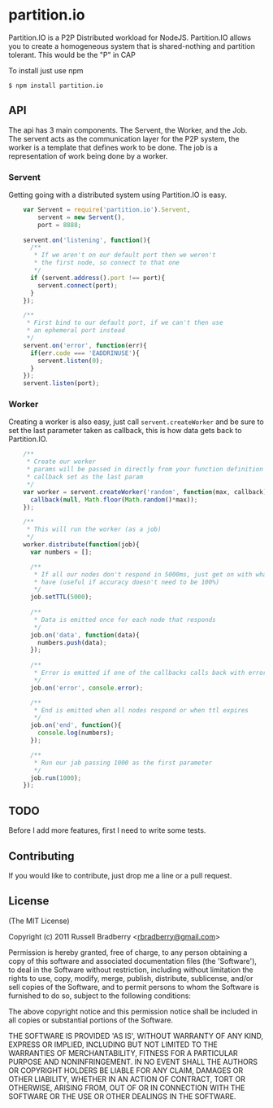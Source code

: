 
# partition.io

Partition.IO is a P2P Distributed workload for NodeJS.  Partition.IO allows 
you to create a homogeneous system that is shared-nothing and partition 
tolerant. This would be the "P" in CAP

To install just use npm

    $ npm install partition.io 

## API

The api has 3 main components.  The Servent, the Worker, and the Job.  
The servent acts as the communication layer for the P2P system, the worker is
a template that defines work to be done. The job is a representation of work
being done by a worker.

### Servent

Getting going with a distributed system using Partition.IO is easy.  

```javascript
    var Servent = require('partition.io').Servent,
        servent = new Servent(),
        port = 8888;
    
    servent.on('listening', function(){
      /**
       * If we aren't on our default port then we weren't
       * the first node, so connect to that one
       */
      if (servent.address().port !== port){
        servent.connect(port);
      }
    });

    /**
     * First bind to our default port, if we can't then use
     * an ephemeral port instead
     */
    servent.on('error', function(err){
      if(err.code === 'EADDRINUSE'){
        servent.listen(0);
      }
    });
    servent.listen(port);
```

### Worker

Creating a worker is also easy, just call `servent.createWorker` and
be sure to set the last parameter taken as callback, this is how data gets
back to Partition.IO.

```javascript
    /**
     * Create our worker
     * params will be passed in directly from your function definition
     * callback set as the last param
     */
    var worker = servent.createWorker('random', function(max, callback){
      callback(null, Math.floor(Math.random()*max));
    });

    /**
     * This will run the worker (as a job)
     */
    worker.distribute(function(job){
      var numbers = [];

      /**
       * If all our nodes don't respond in 5000ms, just get on with what data we
       * have (useful if accuracy doesn't need to be 100%)
       */
      job.setTTL(5000);
  
      /**
       * Data is emitted once for each node that responds
       */
      job.on('data', function(data){
        numbers.push(data);
      });
      
      /**
       * Error is emitted if one of the callbacks calls back with error
       */
      job.on('error', console.error);

      /**
       * End is emitted when all nodes respond or when ttl expires
       */
      job.on('end', function(){
        console.log(numbers);
      });

      /**
       * Run our jab passing 1000 as the first parameter
       */
      job.run(1000);
    });
```


## TODO

Before I add more features, first I need to write some tests.

## Contributing

If you would like to contribute, just drop me a line or a pull request.

## License 

(The MIT License)

Copyright (c) 2011 Russell Bradberry &lt;rbradberry@gmail.com&gt;

Permission is hereby granted, free of charge, to any person obtaining
a copy of this software and associated documentation files (the
'Software'), to deal in the Software without restriction, including
without limitation the rights to use, copy, modify, merge, publish,
distribute, sublicense, and/or sell copies of the Software, and to
permit persons to whom the Software is furnished to do so, subject to
the following conditions:

The above copyright notice and this permission notice shall be
included in all copies or substantial portions of the Software.

THE SOFTWARE IS PROVIDED 'AS IS', WITHOUT WARRANTY OF ANY KIND,
EXPRESS OR IMPLIED, INCLUDING BUT NOT LIMITED TO THE WARRANTIES OF
MERCHANTABILITY, FITNESS FOR A PARTICULAR PURPOSE AND NONINFRINGEMENT.
IN NO EVENT SHALL THE AUTHORS OR COPYRIGHT HOLDERS BE LIABLE FOR ANY
CLAIM, DAMAGES OR OTHER LIABILITY, WHETHER IN AN ACTION OF CONTRACT,
TORT OR OTHERWISE, ARISING FROM, OUT OF OR IN CONNECTION WITH THE
SOFTWARE OR THE USE OR OTHER DEALINGS IN THE SOFTWARE.